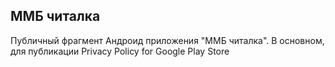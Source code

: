 ## ММБ читалка

Публичный фрагмент Андроид приложения "ММБ читалка". В основном, для публикации Privacy Policy for Google Play Store
